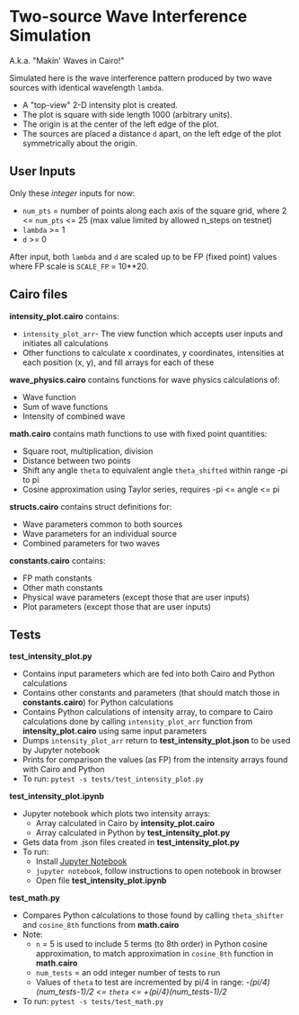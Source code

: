 # Two-source Wave Interference Simulation

A.k.a. "Makin' Waves in Cairo!"

Simulated here is the wave interference pattern produced by two wave sources with identical wavelength `lambda`. 
- A "top-view" 2-D intensity plot is created. 
- The plot is square with side length 1000 (arbitrary units). 
- The origin is at the center of the left edge of the plot. 
- The sources are placed a distance `d` apart, on the left edge of the plot symmetrically about the origin.


## User Inputs

Only these *integer* inputs for now:
- `num_pts` = number of points along each axis of the square grid, where 2 <= `num_pts` <= 25 (max value limited by allowed n_steps on testnet)
- `lambda` >= 1
- `d` >= 0

After input, both `lambda` and `d` are scaled up to be FP (fixed point) values where FP scale is `SCALE_FP` = 10**20.

## Cairo files

**intensity_plot.cairo** contains:
- `intensity_plot_arr`- The view function which accepts user inputs and initiates all calculations
- Other functions to calculate x coordinates, y coordinates, intensities at each position (x, y), and fill arrays for each of these

**wave_physics.cairo** contains functions for wave physics calculations of: 
- Wave function
- Sum of wave functions
- Intensity of combined wave

**math.cairo** contains math functions to use with fixed point quantities: 
- Square root, multiplication, division
- Distance between two points
- Shift any angle `theta` to equivalent angle `theta_shifted` within range -pi to pi
- Cosine approximation using Taylor series, requires -pi <= angle <= pi

**structs.cairo** contains struct definitions for: 
- Wave parameters common to both sources
- Wave parameters for an individual source
- Combined parameters for two waves

**constants.cairo** contains: 
- FP math constants
- Other math constants
- Physical wave parameters (except those that are user inputs)
- Plot parameters (except those that are user inputs)


## Tests

**test_intensity_plot.py**
- Contains input parameters which are fed into both Cairo and Python calculations
- Contains other constants and parameters (that should match those in **constants.cairo**) for Python calculations 
- Contains Python calculations of intensity array, to compare to Cairo calculations done by calling `intensity_plot_arr` function from **intensity_plot.cairo** using same input parameters
- Dumps `intensity_plot_arr` return to **test_intensity_plot.json** to be used by Jupyter notebook
- Prints for comparison the values (as FP) from the intensity arrays found with Cairo and Python
- To run: `pytest -s tests/test_intensity_plot.py`


**test_intensity_plot.ipynb**
- Jupyter notebook which plots two intensity arrays:
    - Array calculated in Cairo by **intensity_plot.cairo**
    - Array calculated in Python by **test_intensity_plot.py**
- Gets data from .json files created in **test_intensity_plot.py**
- To run:
    - Install [Jupyter Notebook](https://jupyter.org/install)
    - `jupyter notebook`, follow instructions to open notebook in browser
    - Open file **test_intensity_plot.ipynb**


**test_math.py**
- Compares Python calculations to those found by calling `theta_shifter` and `cosine_8th` functions from **math.cairo**
- Note:
    - `n` = 5 is used to include 5 terms (to 8th order) in Python cosine approximation, to match approximation in `cosine_8th` function in **math.cairo**
    - `num_tests` = an odd integer number of tests to run
    - Values of `theta` to test are incremented by pi/4 in range:
        *-(pi/4)(num_tests-1)/2 <= `theta` <= +(pi/4)(num_tests-1)/2*
- To run: `pytest -s tests/test_math.py`